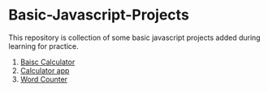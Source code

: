 # Basic-Javascript-Projects

This repository is collection of some basic javascript projects added during learning for practice. 

 1) [Baisc Calculator](https://harshita-vyass.github.io/Basic-Javascript-Projects/basic_calculator/calculator.html)
 2) [Calculator app](https://harshita-vyass.github.io/Basic-Javascript-Projects/calculator_app/calculator.html)
 3) [Word Counter](https://harshita-vyass.github.io/Basic-Javascript-Projects/word_counter/index.html)
